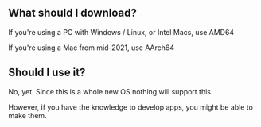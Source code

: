 ## What should I download?
If you're using a PC with Windows / Linux, or Intel Macs, use AMD64

If you're using a Mac from mid-2021, use AArch64

## Should I use it?
No, yet. Since this is a whole new OS nothing will support this.

However, if you have the knowledge to develop apps, you might be able to make them. 
